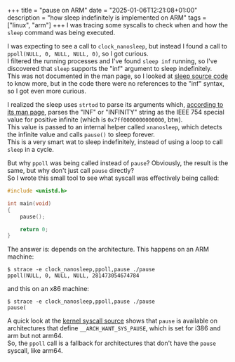 +++
title = "pause on ARM"
date = "2025-01-06T12:21:08+01:00"
description = "how sleep indefinitely is implemented on ARM"
tags = ["linux", "arm"]
+++
I was tracing some syscalls to check when and how the `sleep` command was being executed.

I was expecting to see a call to `clock_nanosleep`, but instead I found a call to `ppoll(NULL, 0, NULL, NULL, 0)`, so I got curious.  
I filtered the running processes and I've found `sleep inf` running, so I've discovered that `sleep` supports the "inf" argument to sleep indefinitely.  
This was not documented in the man page, so I looked at [sleep source code](https://github.com/coreutils/coreutils/blob/master/src/sleep.c) to know more,
but in the code there were no references to the "inf" syntax, so I got even more curious.

I realized the sleep uses `strtod` to parse its arguments which,
[according to its man page](https://man7.org/linux/man-pages/man3/strtod.3p.html),
parses the "INF" or "INFINITY" string as the IEEE 754 special value for positive infinite (which is `0x7ff0000000000000`, btw).  
This value is passed to an internal helper called `xnanosleep`, which detects the infinite value and calls `pause()` to sleep forever.  
This is a very smart wat to sleep indefinitely, instead of using a loop to call `sleep` in a cycle.

But why `ppoll` was being called instead of `pause`? Obviously, the result is the same, but why don't just call `pause` directly?  
So I wrote this small tool to see what syscall was effectively being called:
```c
#include <unistd.h>

int main(void)
{
	pause();

	return 0;
}
```

The answer is: depends on the architecture. This happens on an ARM machine:
```
$ strace -e clock_nanosleep,ppoll,pause ./pause
ppoll(NULL, 0, NULL, NULL, 281473054674784
```
and this on an x86 machine:
```
$ strace -e clock_nanosleep,ppoll,pause ./pause
pause(
```

A quick look at the [kernel syscall source](https://github.com/torvalds/linux/blob/v6.12/kernel/signal.c#L4684-L4695)
shows that `pause` is available on architectures that define `__ARCH_WANT_SYS_PAUSE`, which is set for i386 and arm but not arm64.  
So, the `ppoll` call is a fallback for architectures that don't have the `pause` syscall, like arm64.
